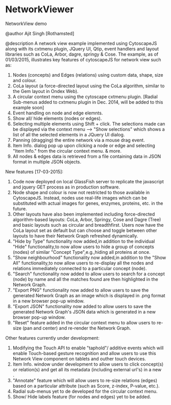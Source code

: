 # NetworkViewer
NetworkView demo

@author Ajit Singh [Rothamsted]

@description A network view example implemented using CytoscapeJS along with its cxtmenu plugin, JQuery UI, Qtip, event handlers and layout libraries such as CoLa, Arbor, dagre, springy & Cose. The example, as of 01/03/2015, illustrates key features of cytoscapeJS for network view such as:

1) Nodes (concepts) and Edges (relations) using custom data, shape, size and colour.
2) CoLa layout (a force-directed layout using the CoLa algorithm, similar to the Gem layout in Ondex Web).
3) A circular context menu using the cytoscape cxtmenu plugin. [Radial Sub-menus added to cxtmenu plugin in Dec. 2014, will be added to this example soon]
4) Event handling on node and edge elemnts.
5) Show all/ hide elements (nodes or edges).
6) Selecting multiple elements using Shift + click. The selections made can be displayed via the context menu --> "Show selections" which shows a list of all the selected elements in a JQuery UI dialog.
7) Panning (dragging) the entire network via a mouse drag event.
8) Item Info. dialog pop up upon clicking a node or edge and selecting "Item Info." from the circular context menu.
& more.
9) All nodes & edges data is retrieved from a file containing data in JSON format in multiple JSON objects.

New features [17-03-2015]:
1) Code now deployed on local GlassFish server to replicate the javascript and jquery GET process as in production software.
2) Node shape and colour is now not restricted to those available in CytoscapeJS. Instead, nodes use real-life images which can be substituted with actual images for genes, enzymes, proteins, etc. in the future.
3) Other layouts have also been implemented including force-directed algorithm-based layouts: CoLa, Arbor, Springy, Cose and Dagre (Tree) and basic layouts such as circular and breadthfirst. Users now have the CoLa layout set as default but can choose and toggle between other layouts to have their Network Graph refreshed dynamically.
4) "Hide by Type" functionality now added,in addition to the individual "Hide" functionality,to now allow users to hide a group of concepts (nodes) of similar "Concept Type",e.g.,hiding all proteins at once.
5) "Show neighbourhood" functionality now added,in addition to the "Show All" functionality,to now allow users to re-display all the nodes and relations immediately connected to a particular concept (node).
6) "Search" functionality now added to allow users to search for a concept (node) by name and all the matches found are then highlighted in the Network Graph.
7) "Export PNG" functionality now added to allow users to save the generated Network Graph as an image which is displayed in .png format in a new browser pop-up window.
8) "Export JSON" functionality now added to allow users to save the generated Network Graph's JSON data which is generated in a new browser pop-up window.
9) "Reset" feature added in the circular context menu to allow users to re-size (pan and center) and re-render the Network Graph.


Other features currently under development:
1) Modifying the Touch API to enable "taphold"/ additive events which will enable Touch-based gesture recognition and allow users to use this Network View component on tablets and outher touch devices.
2) Item Info. window under development to allow users to click concept(s) or relation(s) and get all its metadata (including external url's) in a new <div>. 
3) "Annotate" feature which will allow users to re-size relations (edges) based on a particular attribute (such as Score, z-index, P-value, etc.).
4) Radial sub-menus yet to de developed for the circular context menu.
5) Show/ Hide labels feature (for nodes and edges) yet to be added.
